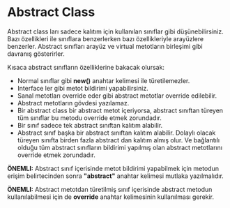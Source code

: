 
# Abstract Class
Abstract class ları sadece kalıtım için kullanılan sınıflar gibi düşünebilirsiniz. Bazı özellikleri ile sınıflara benzerlerken bazı özellikleriyle arayüzlere benzerler. Abstract sınıfları arayüz ve virtual metotların birleşimi gibi davranış gösterirler. 

Kısaca abstract sınıfların özelliklerine bakacak olursak:  
* Normal sınıflar gibi **new()** anahtar kelimesi ile türetilemezler. 
* Interface ler gibi metot bildirimi yapabilirsiniz. 
* Sanal metotları override eder gibi abstract metotlar override edilebilir. 
* Abstract metotların gövdesi yazılamaz. 
* Bir abstract class bir abstract metot içeriyorsa, abstract sınıftan türeyen tüm sınıflar bu metodu override etmek zorundadır. 
* Bir sınıf sadece tek abstract sınıftan kalıtım alabilir. 
* Abstract sınıf başka bir abstract sınıftan kalıtım alabilir. Dolaylı olacak türeyen sınıfta birden fazla abstract dan kalıtım almış olur. Ve bağlantılı olduğu tüm abstract sınıfların bildirimi yapılmış olan abstract metotlarını  override etmek zorundadır. 



**ÖNEMLI:** Abstract sınıf içerisinde metot bildirimi yapabilmek için metodun erişim belirtecinden sonra **"abstract"** anahtar kelimesi mutlaka yazılmalıdır.

**ÖNEMLI:** Abstract metotdan türetilmiş sınıf içerisinde abstract metodun kullanılabilmesi için de **override** anahtar kelimesinin kullanılması gerekir.


